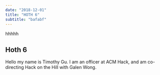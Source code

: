 ```yaml
---
date: "2018-12-01"
title: "HOTH 6"
subtitle: "bafabf"
---
```

hhhhh
## Hoth 6

Hello my name is Timothy Gu. I am an officer at ACM Hack, and am co-directing Hack on the Hill with Galen Wong.

